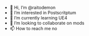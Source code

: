- 👋 Hi, I’m @raitodemon
- 👀 I’m interested in Postscritptum
- 🌱 I’m currently learning UE4
- 💞️ I’m looking to collaborate on mods
- 📫 How to reach me no

<!---
raitodemon/raitodemon is a ✨ special ✨ repository because its `README.md` (this file) appears on your GitHub profile.
You can click the Preview link to take a look at your changes.
--->
